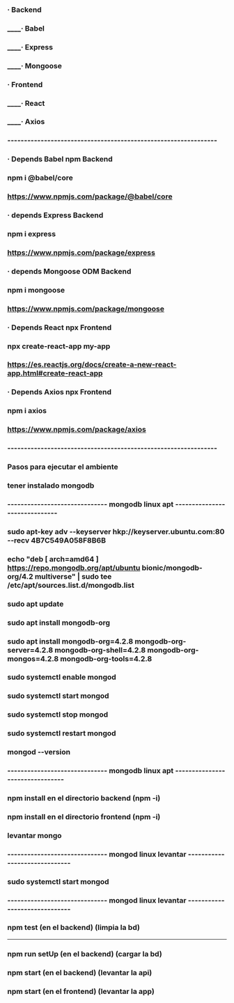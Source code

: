 ###			· Backend
###			____· Babel
###			____· Express
###			____· Mongoose

###			· Frontend
###			____· React
###			____· Axios

###			---------------------------------------------------------------
###			·	Depends Babel 	npm 		Backend
###			npm i @babel/core
###			https://www.npmjs.com/package/@babel/core

###			·	depends Express 			Backend
###			npm i express
###			https://www.npmjs.com/package/express

###			·	depends Mongoose ODM 		Backend
###			npm i mongoose
###			https://www.npmjs.com/package/mongoose

###			·	Depends React npx 			Frontend
###			npx create-react-app my-app
###			https://es.reactjs.org/docs/create-a-new-react-app.html#create-react-app

###			·	Depends Axios npx 			Frontend
###			npm i axios
###			https://www.npmjs.com/package/axios
###			---------------------------------------------------------------

###			Pasos para ejecutar el ambiente
### 		tener instalado mongodb

###			------------------------------		mongodb 	linux	apt 	------------------------------

###			sudo apt-key adv --keyserver hkp://keyserver.ubuntu.com:80 --recv 4B7C549A058F8B6B
###			echo "deb [ arch=amd64 ] https://repo.mongodb.org/apt/ubuntu bionic/mongodb-org/4.2 multiverse" | sudo tee /etc/apt/sources.list.d/mongodb.list

###			sudo apt update
###			sudo apt install mongodb-org

###			sudo apt install mongodb-org=4.2.8 mongodb-org-server=4.2.8 mongodb-org-shell=4.2.8 mongodb-org-mongos=4.2.8 mongodb-org-tools=4.2.8

###			sudo systemctl enable mongod
###			sudo systemctl start mongod
###			sudo systemctl stop mongod
###			sudo systemctl restart mongod

###			mongod --version

###			------------------------------		mongodb 	linux	apt 	--------------------------------

### npm install en el directorio backend	(npm -i)
### npm install en el directorio frontend	(npm -i)

### levantar mongo

###			------------------------------		mongod 	linux	levantar 	------------------------------

###			sudo systemctl start mongod

###			------------------------------		mongod 	linux	levantar 	------------------------------

### npm test (en el backend) (limpia la bd)
--------------------------
### npm run setUp (en el backend) (cargar la bd)

### npm start (en el backend) (levantar la api)

### npm start (en el frontend) (levantar la app)